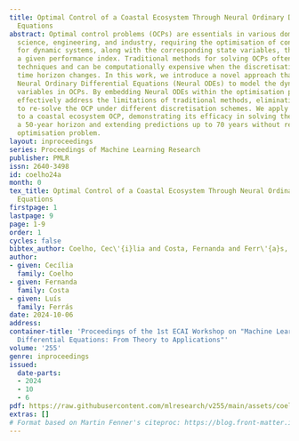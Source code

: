 ```yaml
---
title: Optimal Control of a Coastal Ecosystem Through Neural Ordinary Differential
  Equations
abstract: Optimal control problems (OCPs) are essentials in various domains such as
  science, engineering, and industry, requiring the optimisation of control variables
  for dynamic systems, along with the corresponding state variables, that minimise
  a given performance index. Traditional methods for solving OCPs often rely on numerical
  techniques and can be computationally expensive when the discretisation grid or
  time horizon changes. In this work, we introduce a novel approach that leverages
  Neural Ordinary Differential Equations (Neural ODEs) to model the dynamics of control
  variables in OCPs. By embedding Neural ODEs within the optimisation problem, we
  effectively address the limitations of traditional methods, eliminating the need
  to re-solve the OCP under different discretisation schemes. We apply this method
  to a coastal ecosystem OCP, demonstrating its efficacy in solving the problem over
  a 50-year horizon and extending predictions up to 70 years without re-solve the
  optimisation problem.
layout: inproceedings
series: Proceedings of Machine Learning Research
publisher: PMLR
issn: 2640-3498
id: coelho24a
month: 0
tex_title: Optimal Control of a Coastal Ecosystem Through Neural Ordinary Differential
  Equations
firstpage: 1
lastpage: 9
page: 1-9
order: 1
cycles: false
bibtex_author: Coelho, Cec\'{i}lia and Costa, Fernanda and Ferr\'{a}s, Lu\'{i}s
author:
- given: Cecília
  family: Coelho
- given: Fernanda
  family: Costa
- given: Luís
  family: Ferrás
date: 2024-10-06
address:
container-title: 'Proceedings of the 1st ECAI Workshop on "Machine Learning Meets
  Differential Equations: From Theory to Applications"'
volume: '255'
genre: inproceedings
issued:
  date-parts:
  - 2024
  - 10
  - 6
pdf: https://raw.githubusercontent.com/mlresearch/v255/main/assets/coelho24a/coelho24a.pdf
extras: []
# Format based on Martin Fenner's citeproc: https://blog.front-matter.io/posts/citeproc-yaml-for-bibliographies/
---
```


